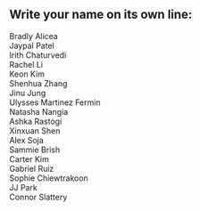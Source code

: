 ## Write your name on its own line:   
Bradly Alicea   
Jaypal Patel    
Irith Chaturvedi      
Rachel Li    
Keon Kim    
Shenhua Zhang      
Jinu Jung    
Ulysses Martinez Fermin   
Natasha Nangia    
Ashka Rastogi        
Xinxuan Shen        
Alex Soja    
Sammie Brish    
Carter Kim   
Gabriel Ruiz     
Sophie Chiewtrakoon       
JJ Park   
Connor Slattery
